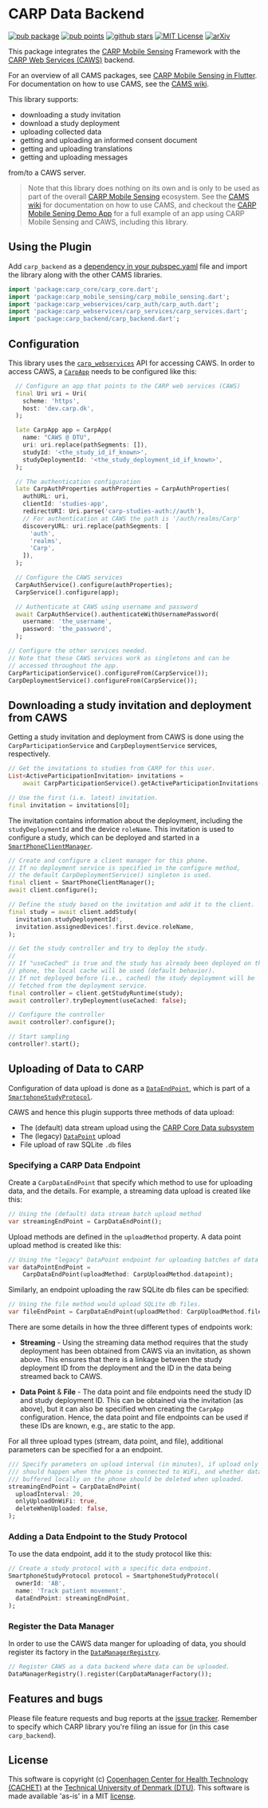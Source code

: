 # CARP Data Backend

[![pub package](https://img.shields.io/pub/v/carp_backend.svg)](https://pub.dartlang.org/packages/carp_backend)
[![pub points](https://img.shields.io/pub/points/carp_backend?color=2E8B57&label=pub%20points)](https://pub.dev/packages/carp_backend/score)
[![github stars](https://img.shields.io/github/stars/cph-cachet/carp.sensing-flutter.svg?style=flat&logo=github&colorB=deeppink&label=stars)](https://github.com/cph-cachet/carp.sensing-flutter)
[![MIT License](https://img.shields.io/badge/license-MIT-purple.svg)](https://opensource.org/licenses/MIT)
[![arXiv](https://img.shields.io/badge/arXiv-2006.11904-green.svg)](https://arxiv.org/abs/2006.11904)

This package integrates the [CARP Mobile Sensing](https://carp.cachet.dk/cams/) Framework with the [CARP Web Services (CAWS)](https://carp.cachet.dk/caws/) backend.

For an overview of all CAMS packages, see [CARP Mobile Sensing in Flutter](https://github.com/cph-cachet/carp.sensing-flutter).
For documentation on how to use CAMS, see the [CAMS wiki][wiki].

This library supports:

* downloading a study invitation
* download a study deployment
* uploading collected data
* getting and uploading an informed consent document
* getting and uploading translations
* getting and uploading messages

from/to a CAWS server.

> Note that this library does nothing on its own and is only to be used as part of the overall [CARP Mobile Sensing](https://pub.dev/packages/carp_mobile_sensing) ecosystem. See the [CAMS wiki][wiki] for documentation on how to use CAMS, and checkout the [CARP Mobile Sening Demo App](https://github.com/cph-cachet/carp.sensing-flutter/tree/master/apps/carp_mobile_sensing_app) for a full example of an app using CARP Mobile Sensing and CAWS, including this library.

## Using the Plugin

Add `carp_backend` as a [dependency in your pubspec.yaml](https://flutter.io/platform-plugins/) file and import the library along with the other CAMS libraries.

```dart
import 'package:carp_core/carp_core.dart';
import 'package:carp_mobile_sensing/carp_mobile_sensing.dart';
import 'package:carp_webservices/carp_auth/carp_auth.dart';
import 'package:carp_webservices/carp_services/carp_services.dart';
import 'package:carp_backend/carp_backend.dart';
```

## Configuration

This library uses the [`carp_webservices`](https://pub.dev/packages/carp_webservices) API for accessing CAWS. In order to access CAWS, a [`CarpApp`](https://pub.dev/documentation/carp_webservices/latest/carp_services/CarpApp-class.html) needs to be configured like this:

```dart
  // Configure an app that points to the CARP web services (CAWS)
  final Uri uri = Uri(
    scheme: 'https',
    host: 'dev.carp.dk',
  );

  late CarpApp app = CarpApp(
    name: "CAWS @ DTU",
    uri: uri.replace(pathSegments: []),
    studyId: '<the_study_id_if_known>',
    studyDeploymentId: '<the_study_deployment_id_if_known>',
  );

  // The authentication configuration
  late CarpAuthProperties authProperties = CarpAuthProperties(
    authURL: uri,
    clientId: 'studies-app',
    redirectURI: Uri.parse('carp-studies-auth://auth'),
    // For authentication at CAWS the path is '/auth/realms/Carp'
    discoveryURL: uri.replace(pathSegments: [
      'auth',
      'realms',
      'Carp',
    ]),
  );

  // Configure the CAWS services
  CarpAuthService().configure(authProperties);
  CarpService().configure(app);

  // Authenticate at CAWS using username and password
  await CarpAuthService().authenticateWithUsernamePassword(
    username: 'the_username',
    password: 'the_password',
  );

// Configure the other services needed.
// Note that these CAWS services work as singletons and can be
// accessed throughout the app.
CarpParticipationService().configureFrom(CarpService());
CarpDeploymentService().configureFrom(CarpService());
```

## Downloading a study invitation and deployment from CAWS

Getting a study invitation and deployment from CAWS is done using the `CarpParticipationService` and `CarpDeploymentService` services, respectively.

```dart
// Get the invitations to studies from CARP for this user.
List<ActiveParticipationInvitation> invitations =
    await CarpParticipationService().getActiveParticipationInvitations();

// Use the first (i.e. latest) invitation.
final invitation = invitations[0];
```

The invitation contains information about the deployment, including the `studyDeploymentId` and the device `roleName`. This invitation is used to configure a study, which can be deployed and started in a [`SmartPhoneClientManager`](https://pub.dev/documentation/carp_mobile_sensing/latest/runtime/SmartPhoneClientManager-class.html).

```dart
// Create and configure a client manager for this phone.
// If no deployment service is specified in the configure method,
// the default CarpDeploymentService() singleton is used.
final client = SmartPhoneClientManager();
await client.configure();

// Define the study based on the invitation and add it to the client.
final study = await client.addStudy(
  invitation.studyDeploymentId!,
  invitation.assignedDevices!.first.device.roleName,
);

// Get the study controller and try to deploy the study.
//
// If "useCached" is true and the study has already been deployed on this
// phone, the local cache will be used (default behavior).
// If not deployed before (i.e., cached) the study deployment will be
// fetched from the deployment service.
final controller = client.getStudyRuntime(study);
await controller?.tryDeployment(useCached: false);

// Configure the controller
await controller?.configure();

// Start sampling
controller?.start();
```

## Uploading of Data to CARP

Configuration of data upload is done as a [`DataEndPoint`](https://pub.dev/documentation/carp_mobile_sensing/latest/domain/DataEndPoint-class.html), which is part of a [`SmartphoneStudyProtocol`](https://pub.dev/documentation/carp_mobile_sensing/latest/domain/SmartphoneStudyProtocol-class.html).

CAWS and hence this plugin supports three methods of data upload:

* The (default) data stream upload using the [CARP Core Data subsystem](https://github.com/cph-cachet/carp.core-kotlin/blob/develop/docs/carp-data.md)
* The (legacy) [`DataPoint`](https://pub.dev/documentation/carp_webservices/latest/carp_services/DataPoint-class.html) upload
* File upload of raw SQLite `.db` files

### Specifying a CARP Data Endpoint

Create a `CarpDataEndPoint` that specify which method to use for uploading data, and the details. For example, a streaming data upload is created like this:

```dart
// Using the (default) data stream batch upload method
var streamingEndPoint = CarpDataEndPoint();
```

Upload methods are defined in the `uploadMethod` property. A data point upload method is created like this:

```dart
// Using the "legacy" DataPoint endpoint for uploading batches of data points.
var dataPointEndPoint =
    CarpDataEndPoint(uploadMethod: CarpUploadMethod.datapoint);
```

Similarly, an endpoint uploading the raw SQLite db files can be specified:

```dart
// Using the file method would upload SQLite db files.
var fileEndPoint = CarpDataEndPoint(uploadMethod: CarpUploadMethod.file);
```

There are some details in how the three different types of endpoints work:

* **Streaming** - Using the streaming data method requires that the study deployment has been obtained from CAWS via an invitation, as shown above. This ensures that there is a linkage between the study deployment ID from the deployment and the ID in the data being streamed back to CAWS.

* **Data Point** & **File** - The data point and file endpoints need the study ID and study deployment ID. This can be obtained via the invitation (as above), but it can also be specified when creating the `CarpApp` configuration. Hence, the data point and file endpoints can be used if these IDs are known, e.g., are static to the app.

For all three upload types (stream, data point, and file), additional parameters can be specified for a an endpoint.

```dart
/// Specify parameters on upload interval (in minutes), if upload only
/// should happen when the phone is connected to WiFi, and whether data
/// buffered locally on the phone should be deleted when uploaded.
streamingEndPoint = CarpDataEndPoint(
  uploadInterval: 20,
  onlyUploadOnWiFi: true,
  deleteWhenUploaded: false,
);
```

### Adding a Data Endpoint to the Study Protocol

To use the data endpoint, add it to the study protocol like this:

```dart
// Create a study protocol with a specific data endpoint.
SmartphoneStudyProtocol protocol = SmartphoneStudyProtocol(
  ownerId: 'AB',
  name: 'Track patient movement',
  dataEndPoint: streamingEndPoint,
);
```

### Register the Data Manager

In order to use the CAWS data manger for uploading of data, you should register its factory in the [`DataManagerRegistry`](https://pub.dev/documentation/carp_mobile_sensing/latest/runtime/DataManagerRegistry-class.html).

````dart
// Register CAWS as a data backend where data can be uploaded.
DataManagerRegistry().register(CarpDataManagerFactory());
````

## Features and bugs

Please file feature requests and bug reports at the [issue tracker][tracker]. Remember to specify which CARP library you're filing an issue for (in this case `carp_backend`).

## License

This software is copyright (c) [Copenhagen Center for Health Technology (CACHET)](https://www.cachet.dk/) at the [Technical University of Denmark (DTU)](https://www.dtu.dk).
This software is made available 'as-is' in a MIT [license](/LICENSE).

<!-- LINKS  -->

[tracker]: https://github.com/cph-cachet/carp.sensing/issues
[wiki]: https://github.com/cph-cachet/carp.sensing-flutter/wiki
